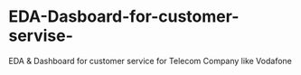 # EDA-Dasboard-for-customer-servise-
EDA &amp; Dashboard for customer service for Telecom Company like Vodafone
